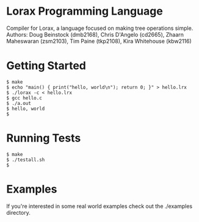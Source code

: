 Lorax Programming Language
==========================
Compiler for Lorax, a language focused on making tree operations simple. Authors: Doug Beinstock (dmb2168), Chris D'Angelo (cd2665), Zhaarn Maheswaran (zsm2103), Tim Paine (tkp2108), Kira Whitehouse (kbw2116)

Getting Started
===============
```
$ make
$ echo "main() { print("hello, world\n"); return 0; }" > hello.lrx
$ ./lorax -c < hello.lrx
$ gcc hello.c
$ ./a.out
$ hello, world
$
```
Running Tests
=============
```
$ make
$ ./testall.sh
$
```
Examples
========

If you're interested in some real world examples check out the ./examples
directory.
